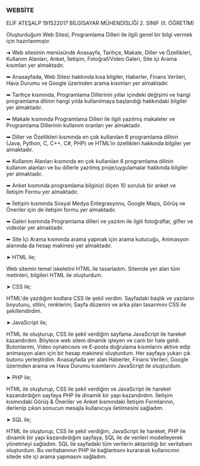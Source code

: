 ### WEBSİTE
ELİF ATEŞALP 191522017 BİLGİSAYAR MÜHENDİSLİĞİ 2. SINIF (II. ÖĞRETİM)

Oluşturduğum Web Sitesi, Programlama Dilleri ile ilgili genel bir bilgi vermek için hazırlanmıştır.

➜ Web sitesinin menüsünde Anasayfa, Tarihçe, Makale, Diller ve Özellikleri, Kullanım Alanları, Anket, İletişim, Fotoğraf/Video Galeri, Site içi Arama kısımları yer almaktadır.

➥ Anasayfada, Web Sitesi hakkında kısa bilgiler, Haberler, Finans Verileri, Hava Durumu ve Google üzerinden arama kısımları yer almaktadır. 

➥ Tarihçe kısmında, Programlama Dillerinin yıllar içindeki değişimi ve hangi programlama dilinin hangi yılda kullanılmaya başlandığı hakkındaki bilgiler yer almaktadır.

➥ Makale kısmında Programlama Dilleri ile ilgili yazılmış makaleler ve Programlama Dillerinin kullanım oranları yer almaktadır.

➥ Diller ve Özellikleri kısmında en çok kullanılan 6 programlama dilinin (Java, Python, C, C++, C#, PHP) ve HTML'in özellikleri hakkında bilgiler yer almaktadır.

➥ Kullanım Alanları kısmında en çok kullanılan 6 programlama dilinin kullanım alanları ve bu dillerle yazılmış proje/uygulamalar hakkında bilgiler yer almaktadır.

➥ Anket kısmında programlama bilginizi ölçen 10 soruluk bir anket ve İletişim Formu yer almaktadır.

➥ İletişim kısmında Sosyal Medya Entegrasyonu, Google Maps, Görüş ve Öneriler için de iletişim formu yer almaktadır.

➥ Galeri kısmında Programlama dilleri ve yazılım ile ilgili fotoğraflar, gifler ve videolar yer almaktadır.

➥ Site İçi Arama kısmında arama yapmak için arama kutucuğu, Animasyon alanında da hesap makinesi yer almaktadır.


➤ HTML ile;

Web sitemin temel iskeletini HTML ile tasarladım.
Sitemde yer alan tüm metinleri, bilgileri HTML ile oluşturdum.

➤ CSS ile; 

HTML'de yazdığım kodlara CSS ile şekil verdim.
Sayfadaki başlık ve yazıların boyutunu, stilini, renklerini; 
Sayfa düzenini ve arka plan tasarımını CSS ile şekillendirdim. 

➤ JavaScript ile;

HTML ile oluşturup, CSS ile şekil verdiğim sayfama JavaScript ile hareket kazandırdım. Böylece web sitem dinamik işleyen ve canlı bir hale geldi.
Butonlarımı, Video oynatıcısını ve E-posta doğrulama kısımlarını aktive edip animasyon alanı için bir hesap makinesi oluşturdum. Her sayfaya yukarı çık butonu yerleştirdim.
Anasayfada yer alan Haberler, Finans Verileri, Google üzerinden arama ve Hava Durumu kısımlarını JavaScript ile oluşturdum. 

➤ PHP ile;
                                  
HTML ile oluşturup, CSS ile şekil verdiğim ve JavaScript ile hareket kazandırdığım sayfaya PHP ile dinamik bir yapı kazandırdım. 
İletişim kısmındaki Görüş & Öneriler ve Anket kısmındaki İletişim Formlarının, derlenip çıkan sonucun mesajla kullanıcıya iletilmesini sağladım. 

➤ SQL ile;

HTML ile oluşturup, CSS ile şekil verdiğim, JavaScript ile hareket, PHP ile dinamik bir yapı kazandırdığım sayfaya, SQL ile de verileri modelleyerek yönetmeyi sağladım.
SQL ile sayfadaki tüm verilerin aktarıldığı bir veritabanı oluşturdum. Bu veritabanının PHP ile bağlantısını kurararak kullanıcının sitede site içi arama yapmasını sağladım.
